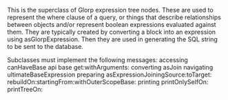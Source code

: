 This is the superclass of Glorp expression tree nodes. These are used to represent the where clause of a query, or things that describe relationships between objects and/or represent boolean expressions evaluated against them. They are typically created by converting a block into an expression using asGlorpExpression. Then they are used in generating the SQL string to be sent to the database.

Subclasses must implement the following messages:
	accessing
		canHaveBase
	api
		base
		get:withArguments:
	converting
		asJoin
	navigating
		ultimateBaseExpression
	preparing
		asExpressionJoiningSource:toTarget:
		rebuildOn:startingFrom:withOuterScopeBase:
	printing
		printOnlySelfOn:
		printTreeOn:

